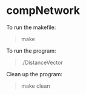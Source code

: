 # compNetwork

To run the makefile:

> make

To run the program:

> ./DistanceVector

Clean up the program:

> make clean
